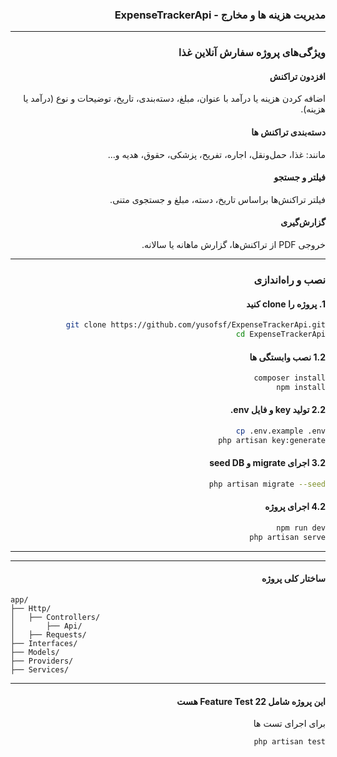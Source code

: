 <div dir="rtl">


###  مدیریت هزینه ها و مخارج - ExpenseTrackerApi

---

###  ویژگی‌های پروژه سفارش آنلاین غذا

#### افزدون تراکنش
اضافه کردن هزینه یا درآمد با عنوان، مبلغ، دسته‌بندی، تاریخ، توضیحات و نوع (درآمد یا هزینه).

#### دسته‌بندی تراکنش‌ ها
مانند: غذا، حمل‌ونقل، اجاره، تفریح، پزشکی، حقوق، هدیه و...

#### فیلتر و جستجو
فیلتر تراکنش‌ها براساس تاریخ، دسته، مبلغ و جستجوی متنی.

#### گزارش‌گیری
خروجی PDF از تراکنش‌ها، گزارش ماهانه یا سالانه.

---

###  نصب و راه‌اندازی

#### 1. پروژه را clone کنید
```bash
git clone https://github.com/yusofsf/ExpenseTrackerApi.git
cd ExpenseTrackerApi
```

#### 1.2 نصب وابستگی ها
```bash
composer install
npm install
```

#### 2.2 تولید key و فایل env.
```bash
cp .env.example .env 
php artisan key:generate
```

#### 3.2 اجرای migrate و seed DB
```bash
php artisan migrate --seed
```
#### 4.2 اجرای پروژه
```bash
npm run dev
php artisan serve
```
---
---
#### ساختار کلی پروژه


</div>


```
app/
├── Http/
│   ├── Controllers/
│       ├── Api/
│   ├── Requests/
├── Interfaces/
├── Models/
├── Providers/
├── Services/
```
---
<div dir="rtl">

#### این پروژه شامل 22 Feature Test هست
برای اجرای تست ها
```bash
php artisan test
```

</div>
